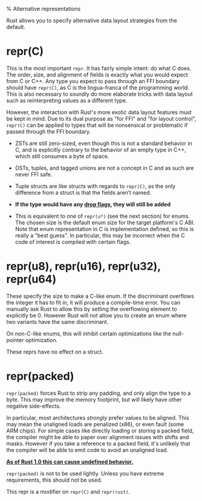% Alternative representations

Rust allows you to specify alternative data layout strategies from the default.




# repr(C)

This is the most important `repr`. It has fairly simple intent: do what C does.
The order, size, and alignment of fields is exactly what you would expect from C
or C++. Any type you expect to pass through an FFI boundary should have
`repr(C)`, as C is the lingua-franca of the programming world. This is also
necessary to soundly do more elaborate tricks with data layout such as
reinterpreting values as a different type.

However, the interaction with Rust's more exotic data layout features must be
kept in mind. Due to its dual purpose as "for FFI" and "for layout control",
`repr(C)` can be applied to types that will be nonsensical or problematic if
passed through the FFI boundary.

* ZSTs are still zero-sized, even though this is not a standard behavior in
C, and is explicitly contrary to the behavior of an empty type in C++, which
still consumes a byte of space.

* DSTs, tuples, and tagged unions are not a concept in C and as such are never
FFI safe.

* Tuple structs are like structs with regards to `repr(C)`, as the only
  difference from a struct is that the fields aren’t named.

* **If the type would have any [drop flags], they will still be added**

* This is equivalent to one of `repr(u*)` (see the next section) for enums. The
chosen size is the default enum size for the target platform's C ABI. Note that
enum representation in C is implementation defined, so this is really a "best
guess". In particular, this may be incorrect when the C code of interest is
compiled with certain flags.



# repr(u8), repr(u16), repr(u32), repr(u64)

These specify the size to make a C-like enum. If the discriminant overflows the
integer it has to fit in, it will produce a compile-time error. You can manually
ask Rust to allow this by setting the overflowing element to explicitly be 0.
However Rust will not allow you to create an enum where two variants have the
same discriminant.

On non-C-like enums, this will inhibit certain optimizations like the null-
pointer optimization.

These reprs have no effect on a struct.




# repr(packed)

`repr(packed)` forces Rust to strip any padding, and only align the type to a
byte. This may improve the memory footprint, but will likely have other negative
side-effects.

In particular, most architectures *strongly* prefer values to be aligned. This
may mean the unaligned loads are penalized (x86), or even fault (some ARM
chips). For simple cases like directly loading or storing a packed field, the
compiler might be able to paper over alignment issues with shifts and masks.
However if you take a reference to a packed field, it's unlikely that the
compiler will be able to emit code to avoid an unaligned load.

**[As of Rust 1.0 this can cause undefined behavior.][ub loads]**

`repr(packed)` is not to be used lightly. Unless you have extreme requirements,
this should not be used.

This repr is a modifier on `repr(C)` and `repr(rust)`.

[drop flags]: drop-flags.html
[ub loads]: https://github.com/rust-lang/rust/issues/27060
